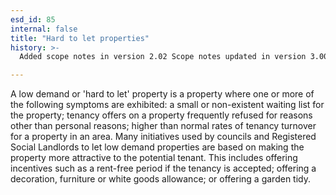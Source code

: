 ```yaml
---
esd_id: 85
internal: false
title: "Hard to let properties"
history: >-
  Added scope notes in version 2.02 Scope notes updated in version 3.00. Term name changed from 'Housing allocations - hard to let/easy access properties' to 'Housing - allocations - hard to let properties' in version 3.00. Name changed to 'Hard to let properties' in version 4.00.

---
```


A low demand or 'hard to let' property is a property where one or more of the following symptoms are exhibited: a small or non-existent waiting list for the property; tenancy offers on a property frequently refused for reasons other than personal reasons; higher than normal rates of tenancy turnover for a property in an area. Many initiatives used by councils and Registered Social Landlords to let low demand properties are based on making the property more attractive to the potential tenant. This includes offering incentives such as a rent-free period if the tenancy is accepted; offering a decoration, furniture or white goods allowance; or offering a garden tidy.

